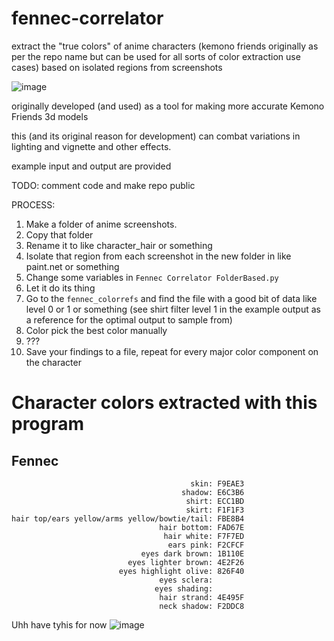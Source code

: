 # fennec-correlator
extract the "true colors" of anime characters (kemono friends originally as per the repo name but can be used for all sorts of color extraction use cases) based on isolated regions from screenshots

![image](https://github.com/FlashlightET/fennec-correlator/assets/29938499/6561707f-9e71-426d-855b-4d860deb59d5)

originally developed (and used) as a tool for making more accurate Kemono Friends 3d models 

this (and its original reason for development) can combat variations in lighting and vignette and other effects.

example input and output are provided

TODO: comment code and make repo public

PROCESS:

1. Make a folder of anime screenshots.
2. Copy that folder
3. Rename it to like character_hair or something
4. Isolate that region from each screenshot in the new folder in like paint.net or something
5. Change some variables in `Fennec Correlator FolderBased.py`
6. Let it do its thing
7. Go to the `fennec_colorrefs` and find the file with a good bit of data like level 0 or 1 or something (see shirt filter level 1 in the example output as a reference for the optimal output to sample from)
8. Color pick the best color manually
9. ???
10. Save your findings to a file, repeat for every major color component on the character

# Character colors extracted with this program
## Fennec
```
                                        skin: F9EAE3
                                      shadow: E6C3B6
                                       shirt: ECC1BD
                                       skirt: F1F1F3
hair top/ears yellow/arms yellow/bowtie/tail: FBE8B4
                                 hair bottom: FAD67E
                                  hair white: F7F7ED
                                   ears pink: F2CFCF
                             eyes dark brown: 1B110E
                          eyes lighter brown: 4E2F26
                        eyes highlight olive: 826F40
                                 eyes sclera:
                                eyes shading:
                                 hair strand: 4E495F
                                 neck shadow: F2DDC8
```

Uhh have tyhis for now ![image](https://github.com/FlashlightET/fennec-correlator/assets/29938499/7c824cc2-433d-4ac6-84da-337f8aef8157)

